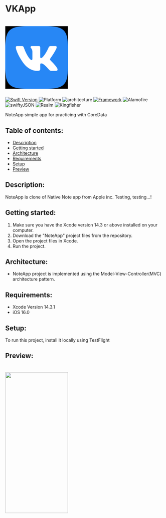 # VKApp

<h1 align="left"><img src="https://github.com/hrezolit/VKApp_Nik_Galivets/blob/main/VKApp_Nik_Galivets/View/Assets.xcassets/AppIcon.appiconset/ItunesArtwork%402x.png"width="200", height="200"/></h1>

[![Swift Version][swift-image]][swift-url]
![Platform][platform-image]
![architecture]
[![Framework][framework-image]][framework-url]
![Alamofire]
![swiftyJSON]
![Realm]
![Kingfisher]
     
NoteApp simple app for practicing with CoreData

## Table of contents:
* [Description](#description)
* [Getting started](#getting-started)
* [Architecture](#architecture)
* [Requirements](#requirements)
* [Setup](#setup)
* [Preview](#preview)

## Description:
NoteApp is clone of Native Note app from Apple inc. Testing, testing...!

## Getting started:
1. Make sure you have the Xcode version 14.3 or above installed on your computer.
2. Download the "NoteApp" project files from the repository.
3. Open the project files in Xcode.
4. Run the project.

## Architecture:
* NoteApp project is implemented using the Model-View-Controller(MVC) architecture pattern.
 
## Requirements:
* Xcode Version 14.3.1
* iOS 16.0
	
## Setup:
To run this project, install it locally using TestFlight

## Preview:
<h1 align="left"><img src="https://user-images.githubusercontent.com/62234354/217743689-abcfa083-4ac8-4192-9ffd-1267a358c10c.gif"width="200", height="450"/></h1>

[swift-image]: https://img.shields.io/badge/swift-5.4-orange.svg
[swift-url]: https://swift.org/
[platform-image]: https://img.shields.io/badge/iOS-grey.svg
[architecture]: https://img.shields.io/badge/MVC-green.svg
[framework-image]: https://img.shields.io/badge/UIKit-blue.svg
[framework-url]: https://developer.apple.com/documentation/uikit/
[alamofire]: https://img.shields.io/badge/Alamofire-red.svg
[swiftyJSON]: https://img.shields.io/badge/SwiftyJSON-red.svg
[realm]: https://img.shields.io/badge/Realm-red.svg
[kingfisher]: https://img.shields.io/badge/Kingfisher-red.svg


